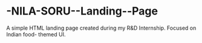 # -NILA-SORU--Landing--Page
 A simple HTML landing page created during my R&amp;D Internship. Focused on Indian food- themed UI.
